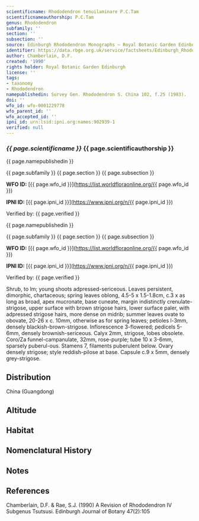 ```yaml
---
scientificname: Rhododendron tenuilaminare P.C.Tam
scientificnameauthorship: P.C.Tam
genus: Rhododendron
subfamily: ''
section: ''
subsection: ''
source: Edinburgh Rhododendron Monographs – Royal Botanic Garden Edinburgh
identifier: https://data.rbge.org.uk/service/factsheets/Edinburgh_Rhododendron_Monographs.xhtml
author: Chamberlain, D.F.
created: '1990'
rights holder: Royal Botanic Garden Edinburgh
license: ''
tags:
- taxonomy
- Rhododendron
namepublishedin: Survey Gen. Rhododendron S. China 102, f.25 (1983).
doi: ''
wfo_id: wfo-0001229778
wfo_parent_id: ''
wfo_accepted_id: ''
ipni_id: urn:lsid:ipni.org:names:902939-1
verified: null
---
```

### _{{ page.scientificname }}_ {{ page.scientificauthorship }}
 {{ page.namepublishedin }}

{{ page.subfamily }} {{ page.section }} {{ page.subsection }}

**WFO ID:** [{{ page.wfo_id }}](https://list.worldfloraonline.org/{{ page.wfo_id }})

**IPNI ID:** [{{ page.ipni_id }}](https://www.ipni.org/n/{{ page.ipni_id }})

Verified by: {{ page.verified }}

 {{ page.namepublishedin }}

{{ page.subfamily }} {{ page.section }} {{ page.subsection }}

**WFO ID:** [{{ page.wfo_id }}](https://list.worldfloraonline.org/{{ page.wfo_id }})

**IPNI ID:** [{{ page.ipni_id }}](https://www.ipni.org/n/{{ page.ipni_id }})

Verified by: {{ page.verified }}



Shrub, to lm; young shoots adpressed-sericeous. Leaves persistent, dimorphic, chartaceous; spring leaves oblong, 4.5-5 x 1.5-1.8cm, c.3 x as long as broad, apex mucronate, base cuneate, margin indistinctly crenulate-strigose, upper surface with brown strigose hairs, lower surface paler, with adpressed strigose hairs, more dense on midrib; summer leaves ovate to obovate, 20-26 x c. 10mm, otherwise as for spring leaves; petioles l-3mm, densely blackish-brown-strigose. Inflorescence 3-flowered; pedicels 5-6mm, densely brownish-sericeous. Calyx 2mm, strigose, lobes obsolete. Coro/Za funnel-campanulate, 32mm, rose-purple; tube 10 x 3-6mm, sparsely puberul-ous. Stamens 7, filaments puberulent below. Ovary densely strigose; style reddish-pilose at base. Capsule c.9 x 5mm, densely grey-strigose.

## Distribution
China (Guangdong)

## Altitude


## Habitat


## Nomenclatural History

                       
## Notes


## References

Chamberlain, D.F. & Rae, S.J. (1990) A Revision of Rhododendron IV Subgenus Tsutsusi. Edinburgh Journal of Botany 47(2):105
